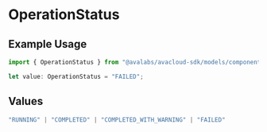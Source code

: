 # OperationStatus

## Example Usage

```typescript
import { OperationStatus } from "@avalabs/avacloud-sdk/models/components";

let value: OperationStatus = "FAILED";
```

## Values

```typescript
"RUNNING" | "COMPLETED" | "COMPLETED_WITH_WARNING" | "FAILED"
```